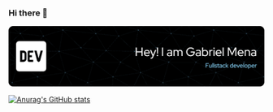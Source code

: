 ### Hi there 👋

![Header](./github-header-image.png)

[![Anurag's GitHub stats](https://github-readme-stats.vercel.app/api?username=Gmenaa)](https://github.com/anuraghazra/github-readme-stats)
